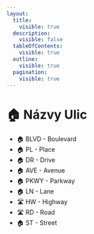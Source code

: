 ```yaml
---
layout:
  title:
    visible: true
  description:
    visible: false
  tableOfContents:
    visible: true
  outline:
    visible: true
  pagination:
    visible: true
---
```


# 🏠 Názvy Ulic

* 🏠 BLVD - Boulevard
* 🏠 PL - Place
* 🏠 DR - Drive
* 🏠 AVE - Avenue
* 🏠 PKWY - Parkway
* 🏠 LN - Lane
* 🛣️ HW - Highway
* 🛣️ RD - Road
* 🏠 ST - Street
